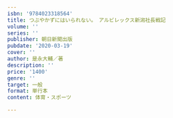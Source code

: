 ```yaml
---
isbn: '9784023318564'
title: つぶやかずにはいられない。　アルビレックス新潟社長戦記
volume: ''
series: ''
publisher: 朝日新聞出版
pubdate: '2020-03-19'
cover: ''
author: 是永大輔／著
description: ''
price: '1400'
genre: ''
target: 一般
format: 単行本
content: 体育・スポーツ

---
```


